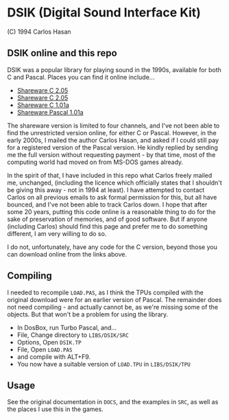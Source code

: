 # DSIK (Digital Sound Interface Kit)

(C) 1994 Carlos Hasan

## DSIK online and this repo

DSIK was a popular library for playing sound in the 1990s, available for both C
and Pascal. Places you can find it online include...

* [Shareware C 2.05](http://www.dcee.net/Files/Programm/Sound/dsik205.arj)
* [Shareware C 2.05](http://ftp.lanet.lv/ftp/mirror/x2ftp/msdos/programming/mxlibs/dsik205.zip)
* [Shareware C 1.01a](http://ftp.lanet.lv/ftp/mirror/x2ftp/msdos/programming/wgt/dsik_c.zip)
* [Shareware Pascal 1.01a](http://ftp.lanet.lv/ftp/mirror/x2ftp/msdos/programming/wgt/dsik_pas.zip)

The shareware version is limited to four channels, and I've not been able to find the unrestricted
version online, for either C or Pascal. However, in the early 2000s, I mailed the author Carlos Hasan,
and asked if I could still pay for a registered version of the Pascal version. He kindly replied by
sending me the full version without requesting payment - by that time, most of the computing world
had moved on from MS-DOS games already.

In the spirit of that, I have included in this repo what Carlos freely mailed me, unchanged,
(including the licence which officially states that I shouldn't be giving this away - not in 1994 at least).
I have attempted to contact Carlos on all previous emails to ask formal permission for this, but all have
bounced, and I've not been able to track Carlos down. I hope that after some 20 years, putting this code online
is a reasonable thing to do for the sake of preservation of memories, and of good software. But if anyone (including
Carlos) should find this page and prefer me to do something different, I am very willing to do so.

I do not, unfortunately, have any code for the C version, beyond those you can download online from the
links above.

## Compiling

I needed to recompile `LOAD.PAS`, as I think the TPUs compiled with the
original download were for an earlier version of Pascal. The remainder
does not need compiling - and actually cannot be, as we're missing some
of the objects. But that won't be a problem for using the library.

* In DosBox, run Turbo Pascal, and...
* File, Change directory to `LIBS/DSIK/SRC`
* Options, Open `DSIK.TP`
* File, Open `LOAD.PAS`
* and compile with ALT+F9.
* You now have a suitable version of `LOAD.TPU` in `LIBS/DSIK/TPU`

## Usage

See the original documentation in `DOCS`, and the examples in `SRC`, as well as 
the places I use this in the games.
